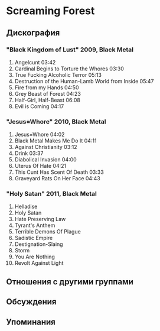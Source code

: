 # Screaming Forest



## Дискография

### "Black Kingdom of Lust" 2009, Black Metal

1. Angelcunt 03:42  
2. Cardinal Begins to Torture the Whores 03:30  
3. True Fucking Alcoholic Terror 05:13  
4. Destruction of the Human-Lamb World from Inside 05:47  
5. Fire from my Hands 04:50  
6. Grey Beast of Forest 04:23  
7. Half-Girl, Half-Beast 06:08  
8. Evil is Coming 04:17 

### "Jesus=Whore" 2010, Black Metal

1. Jesus=Whore 04:02  
2. Black Metal Makes Me Do It 04:11  
3. Against Christianity 03:12  
4. Drink 03:37  
5. Diabolical Invasion 04:00  
6. Uterus Of Hate 04:21  
7. This Cunt Has Scent Of Death 03:33  
8. Graveyard Rats On Her Face 04:43 

### "Holy Satan" 2011, Black Metal

1. Helladise
2. Holy Satan
3. Hate Preserving Law
4. Tyrant's Anthem
5. Terrible Demons Of Plague
6. Sadistic Empire
7. Destignation-Slaing
8. Storm
9. You Are Nothing
10. Revolt Against Light


## Отношения с другими группами


## Обсуждения


## Упоминания

